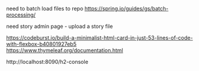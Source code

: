 need to batch load files to repo
https://spring.io/guides/gs/batch-processing/

need story admin page - upload a story file


https://codeburst.io/build-a-minimalist-html-card-in-just-53-lines-of-code-with-flexbox-b40801927eb5
https://www.thymeleaf.org/documentation.html

http://localhost:8090/h2-console